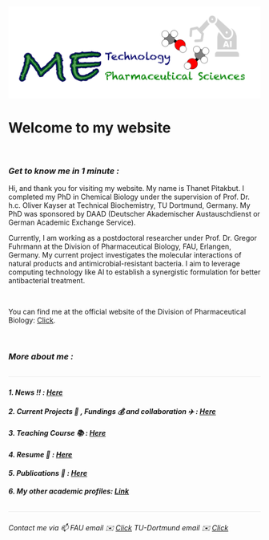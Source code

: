 ![](/images/cv-header.png)

# Welcome to my website

&nbsp;

### *Get to know me in 1 minute :*

Hi, and thank you for visiting my website. My name is Thanet Pitakbut. I completed my PhD in Chemical Biology under the supervision of Prof. Dr. h.c. Oliver Kayser at Technical Biochemistry, TU Dortmund, Germany. My PhD was sponsored by DAAD (Deutscher Akademischer Austauschdienst or German Academic Exchange Service). 


Currently, I am working as a postdoctoral researcher under Prof. Dr. Gregor Fuhrmann at the Division of Pharmaceutical Biology, FAU, Erlangen, Germany. My current project investigates the molecular interactions of natural products and antimicrobial-resistant bacteria. I aim to leverage computing technology like AI to establish a synergistic formulation for better antibacterial treatment. 

&nbsp;


You can find me at the official website of the Division of Pharmaceutical Biology: [Click](https://www.pharmbio.nat.fau.de/person/685/).

&nbsp;


### *More about me :* 
![](/images/line04.png)



#### *1. News :bangbang: : [Here]()*


#### *2. Current Projects :lab_coat: , Fundings :moneybag: and collaboration :airplane: : [Here]()*


#### *3. Teaching Course :books: : [Here]()*


#### *4. Resume :memo: : [Here]()*


#### *5. Publications :microscope: : [Here]()*


#### *6. My other academic profiles: [Link]()*


![](/images/line04.png)


###### *Contact me via :mailbox: FAU email :envelope: [Click](mailto:thanet.pitakbut@fau.de) TU-Dortmund email :envelope: [Click](mailto:thanet.pitakbut@fau.de)*


